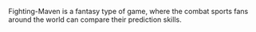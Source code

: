 Fighting-Maven is a fantasy type of game, where the combat sports fans around the world can compare their prediction skills.
